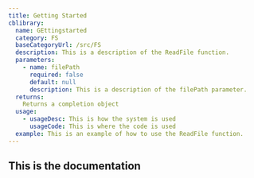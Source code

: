 ```yaml
---
title: Getting Started
cblibrary:
  name: GEttingstarted
  category: FS
  baseCategoryUrl: /src/FS
  description: This is a description of the ReadFile function.
  parameters: 
    - name: filePath
      required: false
      default: null
      description: This is a description of the filePath parameter.
  returns:
    Returns a completion object
  usage: 
    - usageDesc: This is how the system is used
      usageCode: This is where the code is used
  example: This is an example of how to use the ReadFile function. 
---
```



## This is the documentation

<!-- <CBBaseInfo /> -->

<!-- <CBParameters /> -->